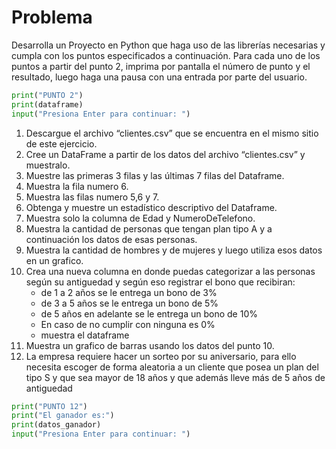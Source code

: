 # Problema
Desarrolla un Proyecto en Python que haga uso de las librerías necesarias y cumpla con los puntos especificados a continuación. 
Para cada uno de los puntos a partir del punto 2, imprima por pantalla el número de punto y el resultado, luego haga una pausa con una entrada por parte del usuario.
```python
print("PUNTO 2")
print(dataframe) 
input("Presiona Enter para continuar: ") 
```
1. Descargue el archivo “clientes.csv” que se encuentra en el mismo sitio de este ejercicio. 
2. Cree un DataFrame a partir de los datos del archivo “clientes.csv” y muestralo.
3. Muestre las primeras 3 filas y las últimas 7 filas del Dataframe.
4. Muestra la fila numero 6.
5. Muestra las filas numero 5,6 y 7.
6. Obtenga y muestre un estadístico descriptivo del Dataframe.
7. Muestra solo la columna de Edad y NumeroDeTelefono.
8. Muestra la cantidad de personas que tengan plan tipo A y a continuación los datos de esas personas.
9. Muestra la cantidad de hombres y de mujeres y luego utiliza esos datos en un grafico.
10. Crea una nueva columna en donde puedas categorizar a las personas según su antiguedad y según eso registrar el bono que recibiran:
    -	de 1 a 2 años se le entrega un bono de 3%
    -	de 3 a 5 años se le entrega un bono de 5%
    -	de 5 años en adelante se le entrega un bono de 10% 
    - En caso de no cumplir con ninguna es 0%
    - muestra el dataframe
11. Muestra un grafico de barras usando los datos del punto 10.
12. La empresa requiere hacer un sorteo por su aniversario, para ello necesita escoger de forma aleatoria a un cliente que posea un plan del tipo S y que sea mayor de 18 años y que además lleve más de 5 años de antiguedad

```python
print("PUNTO 12")
print("El ganador es:")
print(datos_ganador)
input("Presiona Enter para continuar: ") 
```